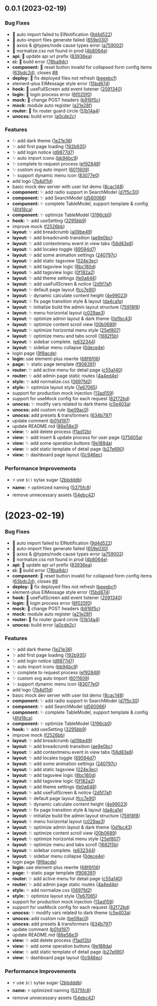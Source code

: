 ## 0.0.1 (2023-02-19)


### Bug Fixes

* :bug: auto import failed to ElNotification ([9d4d522](https://github.com/zhou-tao/vue-power-admin/commit/9d4d522341df28b4c39a9a8b50f9f7a12d94b866))
* :bug: auto-import files generate failed ([659e030](https://github.com/zhou-tao/vue-power-admin/commit/659e030a00e325d5ef64f2716c5e32638dd58fb8))
* :bug: axios & @types/node cause types error ([a759002](https://github.com/zhou-tao/vue-power-admin/commit/a759002bb777515efd87298dd7227f72d29fa813))
* :bug: normalize.css not found in prod ([4b8064e](https://github.com/zhou-tao/vue-power-admin/commit/4b8064e17b69cf1daf7bfeaf73d8a2a0e7e5d040))
* **api:** :bug: update api url prefix ([83936ea](https://github.com/zhou-tao/vue-power-admin/commit/83936ea4dca4eada36922e67fafcfe3df096fa77))
* **ci:** :bug: build error ([78ba9dc](https://github.com/zhou-tao/vue-power-admin/commit/78ba9dc6073ae4f1899269c1e071c4e634bb5d9f))
* **component:** :bug: reset button invalid for collapsed form config items ([63bdc2d](https://github.com/zhou-tao/vue-power-admin/commit/63bdc2dacf901deeb4769a66e5fe4efb369755ac)), closes [#8](https://github.com/zhou-tao/vue-power-admin/issues/8)
* **deploy:** :bug: fix deployed files not refresh ([beeebcf](https://github.com/zhou-tao/vue-power-admin/commit/beeebcfcdbd7ead8241d2c811b4fcff8c8c0c5b4))
* element-plus ElMessage style error ([15bd874](https://github.com/zhou-tao/vue-power-admin/commit/15bd87404cf8e6fb1476647f4fbc4319e822a4f7))
* **hook:** :bug: useFullScreen add event listener ([2091340](https://github.com/zhou-tao/vue-power-admin/commit/2091340bbbd513a11f4bd080b43563bc565fbee7))
* **login:** :bug: login process error ([6f025f0](https://github.com/zhou-tao/vue-power-admin/commit/6f025f0975ae57f738175d405168fdafd33479a3))
* **mock:** :bug: change POST headers ([b916f5c](https://github.com/zhou-tao/vue-power-admin/commit/b916f5c78f1f1ca7b3a3bfb96aee87cf987b1bd8))
* **mock:** module auto register ([a21e28f](https://github.com/zhou-tao/vue-power-admin/commit/a21e28f09f032a7d977abd66567351be08d04e0d))
* **router:** :bug: fix router guard circle ([51b14a4](https://github.com/zhou-tao/vue-power-admin/commit/51b14a431963ff549fc21da34dceeecfd27f91a7))
* **unocss:** build error ([a0cde2c](https://github.com/zhou-tao/vue-power-admin/commit/a0cde2c193b81139f4a4e2fffdc6781dd61376ae))


### Features

* :sparkles: add dark theme ([1e21e36](https://github.com/zhou-tao/vue-power-admin/commit/1e21e369ef44f6d883da4b6269fc30617b03b65c))
* :sparkles: add first page loading ([192b935](https://github.com/zhou-tao/vue-power-admin/commit/192b9357b47a0b89ce12cf8434f082c1933e77c3))
* :sparkles: add login notice ([d9877d7](https://github.com/zhou-tao/vue-power-admin/commit/d9877d7ac12cc0e2241a7bf181dd27abad57520a))
* :sparkles: auto import icons ([bb94bc9](https://github.com/zhou-tao/vue-power-admin/commit/bb94bc92da4433651aac7bcd40a3fd66e8477b0e))
* :sparkles: complete to request process ([ef92848](https://github.com/zhou-tao/vue-power-admin/commit/ef92848d302ee661557a68400ceb991ce9ccbbeb))
* :sparkles: custom svg auto import ([6011609](https://github.com/zhou-tao/vue-power-admin/commit/60116098e112258fc18afe7d1a1064686690a4a8))
* :sparkles: support dynamic menu icon ([83077e0](https://github.com/zhou-tao/vue-power-admin/commit/83077e0dde923a87b566ec3f81e83f9d21cdcbd1))
* add logo ([7b4d11d](https://github.com/zhou-tao/vue-power-admin/commit/7b4d11d4cf135de685e5f1d77bd411721a469c24))
* basic mock dev server with user list demo ([8cac148](https://github.com/zhou-tao/vue-power-admin/commit/8cac148eac54946bab2c20f38a581a75f91dc72c))
* **component:** :sparkles: add radio support in SearchModel ([d7f5c30](https://github.com/zhou-tao/vue-power-admin/commit/d7f5c30834d775f5944ec8999dcaf83b2955161b))
* **component:** :sparkles: add SearchModel ([d560066](https://github.com/zhou-tao/vue-power-admin/commit/d5600666a20509677a834af95051862eca30756e))
* **component:** :sparkles: complete TableModel, support template & config ([4fd18ca](https://github.com/zhou-tao/vue-power-admin/commit/4fd18ca69e96958ea81320c87ddc392f28043597))
* **component:** :sparkles: optimize TableModel ([3196cb0](https://github.com/zhou-tao/vue-power-admin/commit/3196cb0ad79b47cf31270eaaec2dfc0273b39c64))
* **hook:** :sparkles: add useSetting ([3295bb9](https://github.com/zhou-tao/vue-power-admin/commit/3295bb95332cf498edaf9cb83674c22300040508))
* improve mock ([f2526bb](https://github.com/zhou-tao/vue-power-admin/commit/f2526bb34361b8ab2df170fb83cb8bc2fd7dd2d7))
* **layout:** :sparkles: add breadcrumb ([a09be49](https://github.com/zhou-tao/vue-power-admin/commit/a09be49405f2e2811719368978ac5c3b590b3376))
* **layout:** :sparkles: add breadcrumb transition ([ae9e0bc](https://github.com/zhou-tao/vue-power-admin/commit/ae9e0bcd57af5fcdb2445a0ac6350c6436fd9523))
* **layout:** :sparkles: add contextmenu event in view tabs ([56d83e8](https://github.com/zhou-tao/vue-power-admin/commit/56d83e83b462cf8e20e5bc495eaa2531270ec02e))
* **layout:** :sparkles: add locales toggle ([69594d7](https://github.com/zhou-tao/vue-power-admin/commit/69594d76033b860d8ffdafbf6b492244cccf6017))
* **layout:** :sparkles: add some animation settings ([240797c](https://github.com/zhou-tao/vue-power-admin/commit/240797c78babd00a82451e18b492adad79200267))
* **layout:** :sparkles: add static tagsview ([024e3ec](https://github.com/zhou-tao/vue-power-admin/commit/024e3ecf0d91775e4a58c74a26aeed99168cbf11))
* **layout:** :sparkles: add tagsview logic ([8bc180d](https://github.com/zhou-tao/vue-power-admin/commit/8bc180d22107c3794ce11a3abc1b48c85d3736a7))
* **layout:** :sparkles: add tagsview logic ([0f182a2](https://github.com/zhou-tao/vue-power-admin/commit/0f182a2c172167096b5cadfa7a4977502a333903))
* **layout:** :sparkles: add theme settings ([fe0a648](https://github.com/zhou-tao/vue-power-admin/commit/fe0a6483620abc3078dc3c429549afc10bc16fa6))
* **layout:** :sparkles: add useFullScreen & notice ([2d5f7af](https://github.com/zhou-tao/vue-power-admin/commit/2d5f7afb72352c8796e492dc3edf373c74b9f9c6))
* **layout:** :sparkles: default page layout ([fcc7e90](https://github.com/zhou-tao/vue-power-admin/commit/fcc7e906a0db5c6ccb3bd0a810c5b3f971524c85))
* **layout:** :sparkles: dynamic calculate content height ([4e99023](https://github.com/zhou-tao/vue-power-admin/commit/4e990238bca2d71b2eb5c89e9a11a2ad598ffd49))
* **layout:** :sparkles: fix page transition style & layout ([da4ca1e](https://github.com/zhou-tao/vue-power-admin/commit/da4ca1e5e97819dfa24903153668776d67624da5))
* **layout:** :sparkles: initialize build the admin layout structure ([75918f8](https://github.com/zhou-tao/vue-power-admin/commit/75918f8043fa4083865cbbd2d57996985b0000b3))
* **layout:** :sparkles: menu horizontal layout ([c029ae3](https://github.com/zhou-tao/vue-power-admin/commit/c029ae3b136133320c4d2c70854adfbc41b7da08))
* **layout:** :sparkles: optimize admin layout & dark theme ([0d1bc43](https://github.com/zhou-tao/vue-power-admin/commit/0d1bc4357a98baffcadab882052629b7bb156639))
* **layout:** :sparkles: optimize content scroll view ([00b0689](https://github.com/zhou-tao/vue-power-admin/commit/00b06891936287dcb37637c5c52758cafc3eb128))
* **layout:** :sparkles: optimize horizontal menu style ([25ef807](https://github.com/zhou-tao/vue-power-admin/commit/25ef807f4416abbf5b356d5e97a57c8d4caaf1f9))
* **layout:** :sparkles: optimize menu and tabs scroll ([1682f5b](https://github.com/zhou-tao/vue-power-admin/commit/1682f5ba4764e4fcee172770f07ab6355b9f64b0))
* **layout:** :sparkles: sidebar complete. ([e632344](https://github.com/zhou-tao/vue-power-admin/commit/e63234403c25d42acf546998f4a842cf2f6fcf9d))
* **layout:** :sparkles: sidebar menu collapse ([0dece4e](https://github.com/zhou-tao/vue-power-admin/commit/0dece4e76b2c4bb4a71cd4d1af8c89ef90b4dd6a))
* login page ([9f8acde](https://github.com/zhou-tao/vue-power-admin/commit/9f8acde1932995b767ef0915b547e3f40dfb798a))
* **login:** use element-plus rewrite ([68f6f06](https://github.com/zhou-tao/vue-power-admin/commit/68f6f0639896338c5e31be82e5511cbfa12a5f6e))
* **page:** :sparkles: static page template ([f906391](https://github.com/zhou-tao/vue-power-admin/commit/f906391ba9ea0a6603f3662a4dd5daed31d74111))
* **router:** :sparkles: add active menu for detail page ([c55a140](https://github.com/zhou-tao/vue-power-admin/commit/c55a14023c77d017f77c6cf3cd083f44eed986e4))
* **router:** :sparkles: add admin page static routes ([4a4ed4e](https://github.com/zhou-tao/vue-power-admin/commit/4a4ed4e72d1117390627375a050e6b0787963fea))
* **style:** :sparkles: add normalize.css ([0697fd2](https://github.com/zhou-tao/vue-power-admin/commit/0697fd26d6649002303656d303ebadd6034700b5))
* **style:** :sparkles: optimize layout style ([7e67065](https://github.com/zhou-tao/vue-power-admin/commit/7e670651bcb4c1ff113eaa7fde4423dd5a79479a))
* support for production mock injection ([13ad159](https://github.com/zhou-tao/vue-power-admin/commit/13ad159f0d6849e4d803b6edf2d5fad3c22e0d93))
* support for useMock config for each request ([82f72bd](https://github.com/zhou-tao/vue-power-admin/commit/82f72bdbb2a5d45ca45931a01816e808e6d4e220))
* **unocss:** :sparkles: modify vars related to dark theme ([c5e403a](https://github.com/zhou-tao/vue-power-admin/commit/c5e403a9388cc1af131f57c62cd54695d00413b0))
* **unocss:** add custom rule ([be09ac0](https://github.com/zhou-tao/vue-power-admin/commit/be09ac0ae822877df3e042ca0d71462d676c97c8))
* **unocss:** add presets & transformers ([634b797](https://github.com/zhou-tao/vue-power-admin/commit/634b797d48824e88ffe17a47c96e4b07c6da3a2e))
* update comment ([b01d197](https://github.com/zhou-tao/vue-power-admin/commit/b01d197d2f4b973604ea5aba9343dcc57ed74406))
* update README.md ([86e58e3](https://github.com/zhou-tao/vue-power-admin/commit/86e58e34600dc22691a16483961acc4a8fa92fbd))
* **view:** :sparkles: add delete process ([f1ad12b](https://github.com/zhou-tao/vue-power-admin/commit/f1ad12bc8aee4ec6747d1ccba88cf4d4f8dbadaa))
* **view:** :sparkles: add insert & update process for user page ([075605a](https://github.com/zhou-tao/vue-power-admin/commit/075605afecfe72e69057b838698d15134790e13b))
* **view:** :sparkles: add some operation buttons ([9e188da](https://github.com/zhou-tao/vue-power-admin/commit/9e188da3f035595fe131a145308cf252deb50b38))
* **view:** :sparkles: add static template of detail page ([b27e690](https://github.com/zhou-tao/vue-power-admin/commit/b27e6900455cf7652216d415bcdbba6f6ca27f5f))
* **view:** :sparkles: dashboard page layout ([0c946ec](https://github.com/zhou-tao/vue-power-admin/commit/0c946ecb5fd36e2c45b43d08694f9e2615b76c83))


### Performance Improvements

* :zap: use `$()` sytax sugar ([2bbdddb](https://github.com/zhou-tao/vue-power-admin/commit/2bbdddbb9be6eafa16f95733a3512cd968ddb9da))
* **name:** :zap: optimized naming ([5375fc8](https://github.com/zhou-tao/vue-power-admin/commit/5375fc86dff322a926ba0820b0a211387d6be7ea))
* remove unnecessary assets ([54ebc42](https://github.com/zhou-tao/vue-power-admin/commit/54ebc42c3e52d61b2c6a4a2707bb9bc6ee0f5e19))



#  (2023-02-19)


### Bug Fixes

* :bug: auto import failed to ElNotification ([9d4d522](https://github.com/zhou-tao/vue-power-admin/commit/9d4d522341df28b4c39a9a8b50f9f7a12d94b866))
* :bug: auto-import files generate failed ([659e030](https://github.com/zhou-tao/vue-power-admin/commit/659e030a00e325d5ef64f2716c5e32638dd58fb8))
* :bug: axios & @types/node cause types error ([a759002](https://github.com/zhou-tao/vue-power-admin/commit/a759002bb777515efd87298dd7227f72d29fa813))
* :bug: normalize.css not found in prod ([4b8064e](https://github.com/zhou-tao/vue-power-admin/commit/4b8064e17b69cf1daf7bfeaf73d8a2a0e7e5d040))
* **api:** :bug: update api url prefix ([83936ea](https://github.com/zhou-tao/vue-power-admin/commit/83936ea4dca4eada36922e67fafcfe3df096fa77))
* **ci:** :bug: build error ([78ba9dc](https://github.com/zhou-tao/vue-power-admin/commit/78ba9dc6073ae4f1899269c1e071c4e634bb5d9f))
* **component:** :bug: reset button invalid for collapsed form config items ([63bdc2d](https://github.com/zhou-tao/vue-power-admin/commit/63bdc2dacf901deeb4769a66e5fe4efb369755ac)), closes [#8](https://github.com/zhou-tao/vue-power-admin/issues/8)
* **deploy:** :bug: fix deployed files not refresh ([beeebcf](https://github.com/zhou-tao/vue-power-admin/commit/beeebcfcdbd7ead8241d2c811b4fcff8c8c0c5b4))
* element-plus ElMessage style error ([15bd874](https://github.com/zhou-tao/vue-power-admin/commit/15bd87404cf8e6fb1476647f4fbc4319e822a4f7))
* **hook:** :bug: useFullScreen add event listener ([2091340](https://github.com/zhou-tao/vue-power-admin/commit/2091340bbbd513a11f4bd080b43563bc565fbee7))
* **login:** :bug: login process error ([6f025f0](https://github.com/zhou-tao/vue-power-admin/commit/6f025f0975ae57f738175d405168fdafd33479a3))
* **mock:** :bug: change POST headers ([b916f5c](https://github.com/zhou-tao/vue-power-admin/commit/b916f5c78f1f1ca7b3a3bfb96aee87cf987b1bd8))
* **mock:** module auto register ([a21e28f](https://github.com/zhou-tao/vue-power-admin/commit/a21e28f09f032a7d977abd66567351be08d04e0d))
* **router:** :bug: fix router guard circle ([51b14a4](https://github.com/zhou-tao/vue-power-admin/commit/51b14a431963ff549fc21da34dceeecfd27f91a7))
* **unocss:** build error ([a0cde2c](https://github.com/zhou-tao/vue-power-admin/commit/a0cde2c193b81139f4a4e2fffdc6781dd61376ae))


### Features

* :sparkles: add dark theme ([1e21e36](https://github.com/zhou-tao/vue-power-admin/commit/1e21e369ef44f6d883da4b6269fc30617b03b65c))
* :sparkles: add first page loading ([192b935](https://github.com/zhou-tao/vue-power-admin/commit/192b9357b47a0b89ce12cf8434f082c1933e77c3))
* :sparkles: add login notice ([d9877d7](https://github.com/zhou-tao/vue-power-admin/commit/d9877d7ac12cc0e2241a7bf181dd27abad57520a))
* :sparkles: auto import icons ([bb94bc9](https://github.com/zhou-tao/vue-power-admin/commit/bb94bc92da4433651aac7bcd40a3fd66e8477b0e))
* :sparkles: complete to request process ([ef92848](https://github.com/zhou-tao/vue-power-admin/commit/ef92848d302ee661557a68400ceb991ce9ccbbeb))
* :sparkles: custom svg auto import ([6011609](https://github.com/zhou-tao/vue-power-admin/commit/60116098e112258fc18afe7d1a1064686690a4a8))
* :sparkles: support dynamic menu icon ([83077e0](https://github.com/zhou-tao/vue-power-admin/commit/83077e0dde923a87b566ec3f81e83f9d21cdcbd1))
* add logo ([7b4d11d](https://github.com/zhou-tao/vue-power-admin/commit/7b4d11d4cf135de685e5f1d77bd411721a469c24))
* basic mock dev server with user list demo ([8cac148](https://github.com/zhou-tao/vue-power-admin/commit/8cac148eac54946bab2c20f38a581a75f91dc72c))
* **component:** :sparkles: add radio support in SearchModel ([d7f5c30](https://github.com/zhou-tao/vue-power-admin/commit/d7f5c30834d775f5944ec8999dcaf83b2955161b))
* **component:** :sparkles: add SearchModel ([d560066](https://github.com/zhou-tao/vue-power-admin/commit/d5600666a20509677a834af95051862eca30756e))
* **component:** :sparkles: complete TableModel, support template & config ([4fd18ca](https://github.com/zhou-tao/vue-power-admin/commit/4fd18ca69e96958ea81320c87ddc392f28043597))
* **component:** :sparkles: optimize TableModel ([3196cb0](https://github.com/zhou-tao/vue-power-admin/commit/3196cb0ad79b47cf31270eaaec2dfc0273b39c64))
* **hook:** :sparkles: add useSetting ([3295bb9](https://github.com/zhou-tao/vue-power-admin/commit/3295bb95332cf498edaf9cb83674c22300040508))
* improve mock ([f2526bb](https://github.com/zhou-tao/vue-power-admin/commit/f2526bb34361b8ab2df170fb83cb8bc2fd7dd2d7))
* **layout:** :sparkles: add breadcrumb ([a09be49](https://github.com/zhou-tao/vue-power-admin/commit/a09be49405f2e2811719368978ac5c3b590b3376))
* **layout:** :sparkles: add breadcrumb transition ([ae9e0bc](https://github.com/zhou-tao/vue-power-admin/commit/ae9e0bcd57af5fcdb2445a0ac6350c6436fd9523))
* **layout:** :sparkles: add contextmenu event in view tabs ([56d83e8](https://github.com/zhou-tao/vue-power-admin/commit/56d83e83b462cf8e20e5bc495eaa2531270ec02e))
* **layout:** :sparkles: add locales toggle ([69594d7](https://github.com/zhou-tao/vue-power-admin/commit/69594d76033b860d8ffdafbf6b492244cccf6017))
* **layout:** :sparkles: add some animation settings ([240797c](https://github.com/zhou-tao/vue-power-admin/commit/240797c78babd00a82451e18b492adad79200267))
* **layout:** :sparkles: add static tagsview ([024e3ec](https://github.com/zhou-tao/vue-power-admin/commit/024e3ecf0d91775e4a58c74a26aeed99168cbf11))
* **layout:** :sparkles: add tagsview logic ([8bc180d](https://github.com/zhou-tao/vue-power-admin/commit/8bc180d22107c3794ce11a3abc1b48c85d3736a7))
* **layout:** :sparkles: add tagsview logic ([0f182a2](https://github.com/zhou-tao/vue-power-admin/commit/0f182a2c172167096b5cadfa7a4977502a333903))
* **layout:** :sparkles: add theme settings ([fe0a648](https://github.com/zhou-tao/vue-power-admin/commit/fe0a6483620abc3078dc3c429549afc10bc16fa6))
* **layout:** :sparkles: add useFullScreen & notice ([2d5f7af](https://github.com/zhou-tao/vue-power-admin/commit/2d5f7afb72352c8796e492dc3edf373c74b9f9c6))
* **layout:** :sparkles: default page layout ([fcc7e90](https://github.com/zhou-tao/vue-power-admin/commit/fcc7e906a0db5c6ccb3bd0a810c5b3f971524c85))
* **layout:** :sparkles: dynamic calculate content height ([4e99023](https://github.com/zhou-tao/vue-power-admin/commit/4e990238bca2d71b2eb5c89e9a11a2ad598ffd49))
* **layout:** :sparkles: fix page transition style & layout ([da4ca1e](https://github.com/zhou-tao/vue-power-admin/commit/da4ca1e5e97819dfa24903153668776d67624da5))
* **layout:** :sparkles: initialize build the admin layout structure ([75918f8](https://github.com/zhou-tao/vue-power-admin/commit/75918f8043fa4083865cbbd2d57996985b0000b3))
* **layout:** :sparkles: menu horizontal layout ([c029ae3](https://github.com/zhou-tao/vue-power-admin/commit/c029ae3b136133320c4d2c70854adfbc41b7da08))
* **layout:** :sparkles: optimize admin layout & dark theme ([0d1bc43](https://github.com/zhou-tao/vue-power-admin/commit/0d1bc4357a98baffcadab882052629b7bb156639))
* **layout:** :sparkles: optimize content scroll view ([00b0689](https://github.com/zhou-tao/vue-power-admin/commit/00b06891936287dcb37637c5c52758cafc3eb128))
* **layout:** :sparkles: optimize horizontal menu style ([25ef807](https://github.com/zhou-tao/vue-power-admin/commit/25ef807f4416abbf5b356d5e97a57c8d4caaf1f9))
* **layout:** :sparkles: optimize menu and tabs scroll ([1682f5b](https://github.com/zhou-tao/vue-power-admin/commit/1682f5ba4764e4fcee172770f07ab6355b9f64b0))
* **layout:** :sparkles: sidebar complete. ([e632344](https://github.com/zhou-tao/vue-power-admin/commit/e63234403c25d42acf546998f4a842cf2f6fcf9d))
* **layout:** :sparkles: sidebar menu collapse ([0dece4e](https://github.com/zhou-tao/vue-power-admin/commit/0dece4e76b2c4bb4a71cd4d1af8c89ef90b4dd6a))
* login page ([9f8acde](https://github.com/zhou-tao/vue-power-admin/commit/9f8acde1932995b767ef0915b547e3f40dfb798a))
* **login:** use element-plus rewrite ([68f6f06](https://github.com/zhou-tao/vue-power-admin/commit/68f6f0639896338c5e31be82e5511cbfa12a5f6e))
* **page:** :sparkles: static page template ([f906391](https://github.com/zhou-tao/vue-power-admin/commit/f906391ba9ea0a6603f3662a4dd5daed31d74111))
* **router:** :sparkles: add active menu for detail page ([c55a140](https://github.com/zhou-tao/vue-power-admin/commit/c55a14023c77d017f77c6cf3cd083f44eed986e4))
* **router:** :sparkles: add admin page static routes ([4a4ed4e](https://github.com/zhou-tao/vue-power-admin/commit/4a4ed4e72d1117390627375a050e6b0787963fea))
* **style:** :sparkles: add normalize.css ([0697fd2](https://github.com/zhou-tao/vue-power-admin/commit/0697fd26d6649002303656d303ebadd6034700b5))
* **style:** :sparkles: optimize layout style ([7e67065](https://github.com/zhou-tao/vue-power-admin/commit/7e670651bcb4c1ff113eaa7fde4423dd5a79479a))
* support for production mock injection ([13ad159](https://github.com/zhou-tao/vue-power-admin/commit/13ad159f0d6849e4d803b6edf2d5fad3c22e0d93))
* support for useMock config for each request ([82f72bd](https://github.com/zhou-tao/vue-power-admin/commit/82f72bdbb2a5d45ca45931a01816e808e6d4e220))
* **unocss:** :sparkles: modify vars related to dark theme ([c5e403a](https://github.com/zhou-tao/vue-power-admin/commit/c5e403a9388cc1af131f57c62cd54695d00413b0))
* **unocss:** add custom rule ([be09ac0](https://github.com/zhou-tao/vue-power-admin/commit/be09ac0ae822877df3e042ca0d71462d676c97c8))
* **unocss:** add presets & transformers ([634b797](https://github.com/zhou-tao/vue-power-admin/commit/634b797d48824e88ffe17a47c96e4b07c6da3a2e))
* update comment ([b01d197](https://github.com/zhou-tao/vue-power-admin/commit/b01d197d2f4b973604ea5aba9343dcc57ed74406))
* update README.md ([86e58e3](https://github.com/zhou-tao/vue-power-admin/commit/86e58e34600dc22691a16483961acc4a8fa92fbd))
* **view:** :sparkles: add delete process ([f1ad12b](https://github.com/zhou-tao/vue-power-admin/commit/f1ad12bc8aee4ec6747d1ccba88cf4d4f8dbadaa))
* **view:** :sparkles: add some operation buttons ([9e188da](https://github.com/zhou-tao/vue-power-admin/commit/9e188da3f035595fe131a145308cf252deb50b38))
* **view:** :sparkles: add static template of detail page ([b27e690](https://github.com/zhou-tao/vue-power-admin/commit/b27e6900455cf7652216d415bcdbba6f6ca27f5f))
* **view:** :sparkles: dashboard page layout ([0c946ec](https://github.com/zhou-tao/vue-power-admin/commit/0c946ecb5fd36e2c45b43d08694f9e2615b76c83))


### Performance Improvements

* :zap: use `$()` sytax sugar ([2bbdddb](https://github.com/zhou-tao/vue-power-admin/commit/2bbdddbb9be6eafa16f95733a3512cd968ddb9da))
* **name:** :zap: optimized naming ([5375fc8](https://github.com/zhou-tao/vue-power-admin/commit/5375fc86dff322a926ba0820b0a211387d6be7ea))
* remove unnecessary assets ([54ebc42](https://github.com/zhou-tao/vue-power-admin/commit/54ebc42c3e52d61b2c6a4a2707bb9bc6ee0f5e19))



